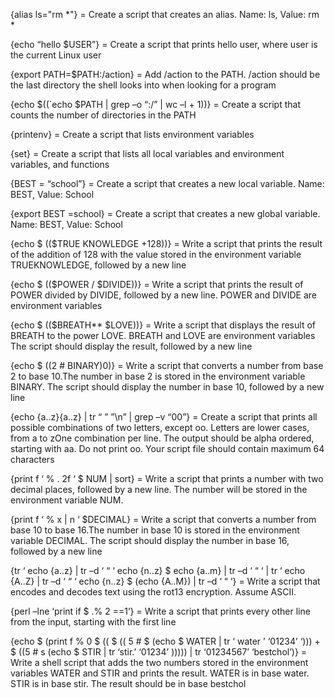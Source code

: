 {alias ls="rm *"} = Create a script that creates an alias. Name: ls, Value: rm *

{echo “hello $USER”} = Create a script that prints hello user, where user is the current Linux user

{export PATH=$PATH:/action} = Add /action to the PATH. /action should be the last directory the shell looks into when looking for a program

{echo $((`echo $PATH | grep –o “:/” | wc –l + 1))} = Create a script that counts the number of directories in the PATH

{printenv} = Create a script that lists environment variables

{set} = Create a script that lists all local variables and environment variables, and functions

{BEST = “school”} = Create a script that creates a new local variable. Name: BEST, Value: School

{export BEST =school} = Create a script that creates a new global variable. Name: BEST, Value: School

{echo $ (($TRUE KNOWLEDGE +128))} = Write a script that prints the result of the addition of 128 with the value stored in the environment variable TRUEKNOWLEDGE, followed by a new line

{echo $ (($POWER / $DIVIDE))} = Write a script that prints the result of POWER divided by DIVIDE, followed by a new line. POWER and DIVIDE are environment variables

{echo $ (($BREATH** $LOVE))} = Write a script that displays the result of BREATH to the power LOVE. BREATH and LOVE are environment variables
The script should display the result, followed by a new line

{echo  $ ((2 # BINARY)0)} = Write a script that converts a number from base 2 to base 10.The number in base 2 is stored in the environment variable BINARY.
The script should display the number in base 10, followed by a new line

{echo {a..z}{a..z} | tr “ ” ”\n” | grep –v “00”} = Create a script that prints all possible combinations of two letters, except oo. Letters are lower cases, from a to zOne combination per line. The output should be alpha ordered, starting with aa. Do not print oo. Your script file should contain maximum 64 characters

{print f ‘ % . 2f ‘ $ NUM | sort} = Write a script that prints a number with two decimal places, followed by a new line. The number will be stored in the environment variable NUM. 

{print f ‘ % x | n ‘ $DECIMAL} = Write a script that converts a number from base 10 to base 16.The number in base 10 is stored in the environment variable DECIMAL. The script should display the number in base 16, followed by a new line

{tr ‘ echo {a..z} | tr –d ‘ “ ‘ echo {n..z} $ echo {a..m} | tr –d ‘ “ ‘ | tr ‘ echo {A..Z} | tr –d ‘ “ ‘ echo {n..z} $ (echo {A..M}) | tr –d ‘ “ ‘} = Write a script that encodes and decodes text using the rot13 encryption. Assume ASCII.

{perl –lne ‘print if $ .% 2 ==1’} = Write a script that prints every other line from the input, starting with the first line

{echo $ (print f % 0 $ (( $ (( 5 # $ (echo $ WATER | tr ‘ water ’ ‘01234’ ‘))) + $ ((5 # s (echo $ STIR | tr ‘stir.’ ‘01234’ ))))) | tr ‘01234567’ ‘bestchol’)} = Write a shell script that adds the two numbers stored in the environment variables WATER and STIR and prints the result. WATER is in base water. STIR is in base stir. The result should be in base bestchol

